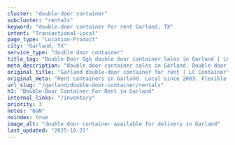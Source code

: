 ```yaml
---
cluster: "double-door container"
subcluster: "rentals"
keyword: "double-door container for rent Garland, TX"
intent: "Transactional-Local"
page_type: "Location-Product"
city: "Garland, TX"
service_type: "double door container"
title_tag: "Double Door Ogb double door container Sales in Garland | LC Container"
meta_description: "double door container sales in Garland. Double door containers for easy access. Fast delivery, competitive pricing. Serving double door container area. Quote ID: A87. Call (214) 524-4168 for your free quote today."
original_title: "Garland double-door container for rent | LC Container"
original_meta: "Rent containers in Garland. Local since 2003. Flexible rental terms. Same-week delivery available. Get your free quote — call (214) 524-4168 today."
url_slug: "/garland/double-door-container/rentals"
h1: "Double-Door Container For Rent in Garland"
internal_links: "/inventory"
priority: 3
notes: "NaN"
noindex: true
image_alt: "double door container available for delivery in Garland"
last_updated: "2025-10-21"
---
```


<!-- TODO: Add unique city/inventory copy, images, and internal links here. -->
